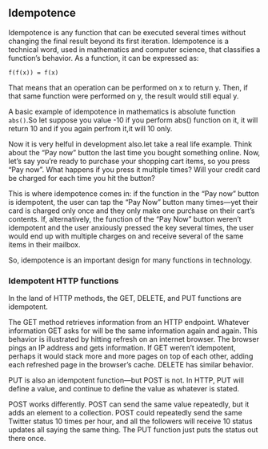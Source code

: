 ## Idempotence

Idempotence is any function that can be executed several times without changing the final result beyond its first iteration. Idempotence is a technical word, used in mathematics and computer science, that classifies a function’s behavior.
As a function, it can be expressed as:

```
f(f(x)) = f(x)
```
That means that an operation can be performed on x to return y. Then, if that same function were performed on y, the result would still equal y.

A basic example of idempotence in mathematics is absolute function ```abs()```.So let suppose you value -10 if you perform abs() function on it, it will return 10 and if you again perfrom it,it will 10 only.

Now it is very helful in development also.let take a real life example.
Think about the “Pay now” button the last time you bought something online. Now, let’s say you’re ready to purchase your shopping cart items, so you press “Pay now”. What happens if you press it multiple times? Will your credit card be charged for each time you hit the button?

This is where idempotence comes in: if the function in the “Pay now” button is idempotent, the user can tap the “Pay Now” button many times—yet their card is charged only once and they only make one purchase on their cart’s contents. If, alternatively, the function of the “Pay Now” button weren’t idempotent and the user anxiously pressed the key several times, the user would end up with multiple charges on and receive several of the same items in their mailbox.

So, idempotence is an important design for many functions in technology.


 ### Idempotent HTTP functions

In the land of HTTP methods, the GET, DELETE, and PUT functions are idempotent.

The GET method retrieves information from an HTTP endpoint. Whatever information GET asks for will be the same information again and again. This behavior is illustrated by hitting refresh on an internet browser. The browser pings an IP address and gets information. If GET weren’t idempotent, perhaps it would stack more and more pages on top of each other, adding each refreshed page in the browser’s cache. DELETE has similar behavior.

PUT is also an idempotent function—but POST is not. In HTTP, PUT will define a value, and continue to define the value as whatever is stated.

POST works differently. POST can send the same value repeatedly, but it adds an element to a collection. POST could repeatedly send the same Twitter status 10 times per hour, and all the followers will receive 10 status updates all saying the same thing. The PUT function just puts the status out there once.

